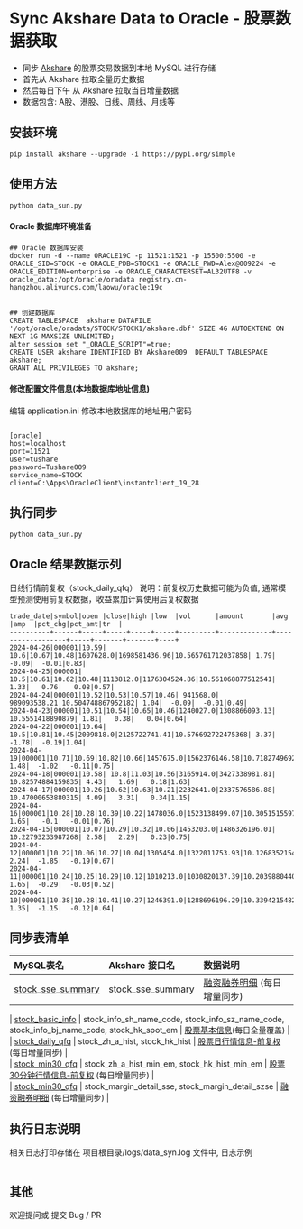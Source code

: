 # Sync Akshare Data to Oracle - 股票数据获取

- 同步 [Akshare](https://akshare.akfamily.xyz/data/stock/stock.html) 的股票交易数据到本地 MySQL 进行存储
- 首先从 Akshare 拉取全量历史数据
- 然后每日下午 从 Akshare 拉取当日增量数据
- 数据包含: A股、港股、日线、周线、月线等

## 安装环境
```
pip install akshare --upgrade -i https://pypi.org/simple
```

## 使用方法
```shell
python data_sun.py
```
#### Oracle 数据库环境准备
```
## Oracle 数据库安装
docker run -d --name ORACLE19C -p 11521:1521 -p 15500:5500 -e ORACLE_SID=STOCK -e ORACLE_PDB=STOCK1 -e ORACLE_PWD=Alex@009224 -e ORACLE_EDITION=enterprise -e ORACLE_CHARACTERSET=AL32UTF8 -v oracle_data:/opt/oracle/oradata registry.cn-hangzhou.aliyuncs.com/laowu/oracle:19c


## 创建数据库
CREATE TABLESPACE  akshare DATAFILE '/opt/oracle/oradata/STOCK/STOCK1/akshare.dbf' SIZE 4G AUTOEXTEND ON NEXT 1G MAXSIZE UNLIMITED;
alter session set "_ORACLE_SCRIPT"=true;
CREATE USER akshare IDENTIFIED BY Akshare009  DEFAULT TABLESPACE akshare;
GRANT ALL PRIVILEGES TO akshare;
```


####  修改配置文件信息(本地数据库地址信息)

编辑 application.ini 修改本地数据库的地址用户密码
```

[oracle]
host=localhost
port=11521
user=tushare
password=Tushare009
service_name=STOCK
client=C:\Apps\OracleClient\instantclient_19_28

```

##  执行同步

```shell
python data_sun.py
```

## Oracle 结果数据示列

日线行情前复权（stock_daily_qfq）
说明：前复权历史数据可能为负值, 通常模型预测使用前复权数据，收益累加计算使用后复权数据
```
trade_date|symbol|open |close|high |low  |vol      |amount       |avg               |amp  |pct_chg|pct_amt|tr  |
----------+------+-----+-----+-----+-----+---------+-------------+------------------+-----+-------+-------+----+
2024-04-26|000001|10.59| 10.6|10.67|10.48|1607628.0|1698581436.96|10.565761712037858| 1.79|  -0.09|  -0.01|0.83|
2024-04-25|000001| 10.5|10.61|10.62|10.48|1113812.0|1176304524.86|10.561068877512541| 1.33|   0.76|   0.08|0.57|
2024-04-24|000001|10.52|10.53|10.57|10.46| 941568.0| 989093538.21|10.504748867952182| 1.04|  -0.09|  -0.01|0.49|
2024-04-23|000001|10.51|10.54|10.65|10.46|1240027.0|1308866093.13|  10.5551418890879| 1.81|   0.38|   0.04|0.64|
2024-04-22|000001|10.64| 10.5|10.81|10.45|2009818.0|2125722741.41|10.576692722475368| 3.37|  -1.78|  -0.19|1.04|
2024-04-19|000001|10.71|10.69|10.82|10.66|1457675.0|1562376146.58|10.718274969248975| 1.48|  -1.02|  -0.11|0.75|
2024-04-18|000001|10.58| 10.8|11.03|10.56|3165914.0|3427338981.81| 10.82574884159835| 4.43|   1.69|   0.18|1.63|
2024-04-17|000001|10.26|10.62|10.63|10.21|2232641.0|2337576586.88| 10.47000653880315| 4.09|   3.31|   0.34|1.15|
2024-04-16|000001|10.28|10.28|10.39|10.22|1478036.0|1523138499.07|10.305151559704905| 1.65|   -0.1|  -0.01|0.76|
2024-04-15|000001|10.07|10.29|10.32|10.06|1453203.0|1486326196.01| 10.22793233987268| 2.58|   2.29|   0.23|0.75|
2024-04-12|000001|10.22|10.06|10.27|10.04|1305454.0|1322011753.93|10.126835215411651| 2.24|  -1.85|  -0.19|0.67|
2024-04-11|000001|10.24|10.25|10.29|10.12|1010213.0|1030820137.39|10.203988044006561| 1.65|  -0.29|  -0.03|0.52|
2024-04-10|000001|10.38|10.28|10.41|10.27|1246391.0|1288696196.29|10.339421548214002| 1.35|  -1.15|  -0.12|0.64|
```

## 同步表清单

| MySQL表名                                                   | Akshare 接口名                                                                                  | 数据说明                                                          |  
|:----------------------------------------------------------|:---------------------------------------------------------------------------------------------|:--------------------------------------------------------------|  
| [stock_sse_summary](stock_sse_summary/stock_sse_summary.sql)          | stock_sse_summary                                                                            | [融资融券明细](stock_margin/stock_margin.py) (每日增量同步)               |  


| [stock_basic_info](stock_basic_info/stock_basic_info.sql) | stock_info_sh_name_code, stock_info_sz_name_code, stock_info_bj_name_code, stock_hk_spot_em    | [股票基本信息](stock_basic_info/stock_basic_info.py)(每日全量覆盖)        |  
| [stock_daily_qfq](stock_daily_qfq/stock_daily_qfq.sql)    | stock_zh_a_hist, stock_hk_hist                                                                 | [股票日行情信息-前复权](stock_daily_qfq/stock_daily_qfq.py) (每日增量同步)    |  
| [stock_min30_qfq](stock_min30_qfq/stock_min30_qfq.sql)    | stock_zh_a_hist_min_em, stock_hk_hist_min_em                                                   | [股票30分钟行情信息-前复权](stock_min30_qfq/stock_min30_qfq.py) (每日增量同步) |  
| [stock_min30_qfq](stock_margin/stock_margin.sql)          | stock_margin_detail_sse, stock_margin_detail_szse                                              | [融资融券明细](stock_margin/stock_margin.py) (每日增量同步)               |  


## 执行日志说明

相关日志打印存储在 项目根目录/logs/data_syn.log 文件中, 日志示例

```

```

## 其他

欢迎提问或 提交 Bug / PR   


